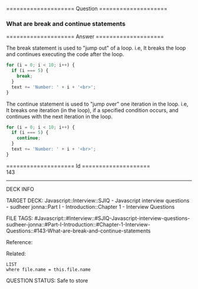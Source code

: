 ==================== Question ====================  

### What are break and continue statements  

==================== Answer ====================  

The break statement is used to "jump out" of a loop. i.e, It breaks the loop and
continues executing the code after the loop.

```javascript
for (i = 0; i < 10; i++) {
  if (i === 5) {
    break;
  }
  text += 'Number: ' + i + '<br>';
}
```

The continue statement is used to "jump over" one iteration in the loop. i.e, It
breaks one iteration (in the loop), if a specified condition occurs, and
continues with the next iteration in the loop.

```javascript
for (i = 0; i < 10; i++) {
  if (i === 5) {
    continue;
  }
  text += 'Number: ' + i + '<br>';
}
```

==================== Id ====================  
143
<!--ID: 1707879813316-->

---

DECK INFO

TARGET DECK: Javascript::Interview::SJIQ - Javascript interview questions - sudheer jonna::Part I - Introduction::Chapter 1 - Interview Questions

FILE TAGS: #Javascript::#Interview::#SJIQ-Javascript-interview-questions-sudheer-jonna::#Part-I-Introduction::#Chapter-1-Interview-Questions::#143-What-are-break-and-continue-statements

Reference:

Related:

```dataview
LIST
where file.name = this.file.name
```
QUESTION STATUS: Safe to store
